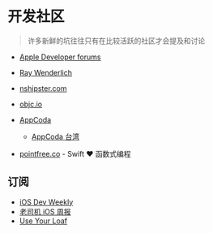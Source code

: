 # 开发社区

> 许多新鲜的坑往往只有在比较活跃的社区才会提及和讨论

- [Apple Developer forums](https://developer.apple.com/forums/)

- [Ray Wenderlich](https://www.raywenderlich.com/)

- [nshipster.com](https://nshipster.com/)

- [objc.io](https://www.objc.io/)

- [AppCoda](https://www.appcoda.com/)

  - [AppCoda 台湾](https://www.appcoda.com.tw/)

- [pointfree.co](https://www.pointfree.co/) - Swift ❤️ 函数式编程

## 订阅

- [iOS Dev Weekly](https://iosdevweekly.com/)
- [老司机 iOS 周报](https://github.com/SwiftOldDriver/iOS-Weekly)
- [Use Your Loaf](https://useyourloaf.com/)

